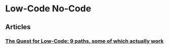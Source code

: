 # Low-Code No-Code

## Articles
### [The Quest for Low-Code: 9 paths, some of which actually work](https://architectelevator.com/architecture/low-code-no-code/)